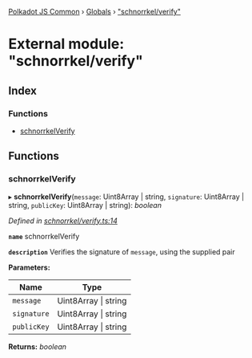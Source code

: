 [Polkadot JS Common](../README.md) › [Globals](../globals.md) › ["schnorrkel/verify"](_schnorrkel_verify_.md)

# External module: "schnorrkel/verify"

## Index

### Functions

* [schnorrkelVerify](_schnorrkel_verify_.md#schnorrkelverify)

## Functions

###  schnorrkelVerify

▸ **schnorrkelVerify**(`message`: Uint8Array | string, `signature`: Uint8Array | string, `publicKey`: Uint8Array | string): *boolean*

*Defined in [schnorrkel/verify.ts:14](https://github.com/polkadot-js/common/blob/3769b99c/packages/util-crypto/src/schnorrkel/verify.ts#L14)*

**`name`** schnorrkelVerify

**`description`** Verifies the signature of `message`, using the supplied pair

**Parameters:**

Name | Type |
------ | ------ |
`message` | Uint8Array &#124; string |
`signature` | Uint8Array &#124; string |
`publicKey` | Uint8Array &#124; string |

**Returns:** *boolean*
